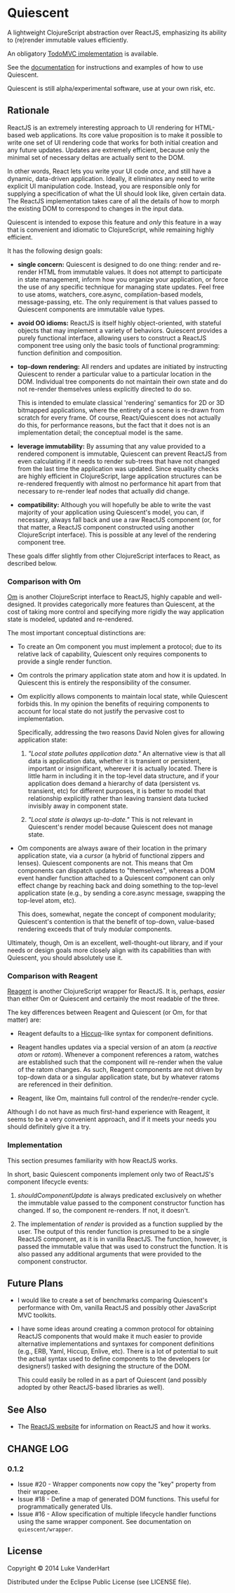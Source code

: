 # Quiescent

A lightweight ClojureScript abstraction over ReactJS, emphasizing its
ability to (re)render immutable values efficiently.

An obligatory [TodoMVC implementation](https://github.com/levand/todomvc/tree/gh-pages/architecture-examples/quiescent) is available.

See the [documentation](docs.md) for instructions and examples of how
to use Quiescent.

Quiescent is still alpha/experimental software, use at your own risk,
etc.

## Rationale

ReactJS is an extremely interesting approach to UI rendering for
HTML-based web applications. Its core value proposition is to make it
possible to write one set of UI rendering code that works for both
initial creation and any future updates. Updates are extremely
efficient, because only the minimal set of necessary deltas are
actually sent to the DOM.

In other words, React lets you write your UI code *once*, and still
have a dynamic, data-driven application. Ideally, it eliminates any
need to write explicit UI manipulation code. Instead, you are
responsible only for supplying a specification of what the UI should
look like, given certain data. The ReactJS implementation takes care
of all the details of how to morph the existing DOM to correspond to
changes in the input data.

Quiescent is intended to expose this feature and *only* this feature
in a way that is convenient and idiomatic to ClojureScript, while
remaining highly efficient.

It has the following design goals:

* **single concern:** Quiescent is designed to do one thing: render and
   re-render HTML from immutable values. It does not attempt to
   participate in state management, inform how you organize your
   application, or force the use of any specific technique for
   managing state updates. Feel free to use atoms, watchers,
   core.async, compilation-based models, message-passing, etc. The
   only requirement is that values passed to Quiescent components are
   immutable value types.

* **avoid OO idioms:** ReactJS is itself highly object-oriented, with
   stateful objects that may implement a variety of
   behaviors. Quiescent provides a purely functional interface,
   allowing users to construct a ReactJS component tree using only the
   basic tools of functional programming: function definition and
   composition.

* **top-down rendering:** All renders and updates are initiated by
   instructing Quiescent to render a particular value to a particular
   location in the DOM. Individual tree components do not maintain
   their own state and do not re-render themselves unless explicitly
   directed to do so.

   This is intended to emulate classical 'rendering' semantics for 2D
   or 3D bitmapped applications, where the entirety of a scene is
   re-drawn from scratch for every frame. Of course, React/Quiescent
   does not actually do this, for performance reasons, but the fact
   that it does not is an implementation detail; the conceptual model
   is the same.

* **leverage immutability:** By assuming that any value provided to a
   rendered component is immutable, Quiescent can prevent ReactJS from
   even calculating if it needs to render sub-trees that have not
   changed from the last time the application was updated. Since
   equality checks are highly efficient in ClojureScript, large
   application structures can be re-rendered frequently with almost no
   performance hit apart from that necessary to re-render leaf nodes
   that actually did change.

* **compatibility:** Although you will hopefully be able to write the
   vast majority of your application using Quiescent's model,
   you can, if necessary, always fall back and use a raw
   ReactJS component (or, for that matter, a ReactJS component
   constructed using another ClojureScript interface). This is
   possible at any level of the rendering component tree.

These goals differ slightly from other ClojureScript interfaces to
React, as described below.

### Comparison with Om

[Om](http://github.com/swannodette/om) is another ClojureScript
interface to ReactJS, highly capable and well-designed. It provides
categorically more features than Quiescent, at the cost of taking more
control and specifying more rigidly the way application state is
modeled, updated and re-rendered.

The most important conceptual distinctions are:

* To create an Om component you must implement a protocol; due to its
  relative lack of capability, Quiescent only requires components to
  provide a single render function.

* Om controls the primary application state atom and how it is
  updated. In Quiescent this is entirely the responsibility of the
  consumer.

* Om explicitly allows components to maintain local state, while
  Quiescent forbids this. In my opinion the benefits of requiring
  components to account for local state do not justify the pervasive
  cost to implementation.

  Specifically, addressing the two reasons David Nolen gives for allowing
  application state:

  1. _"Local state pollutes application data."_ An alternative view is
  that all data is application data, whether it is transient or
  persistent, important or insignificant, wherever it is actually
  located. There is little harm in including it in the top-level data
  structure, and if your application does demand a hierarchy of data
  (persistent vs. transient, etc) for different purposes, it is better
  to model that relationship explicitly rather than leaving transient
  data tucked invisibly away in component state.

  2. _"Local state is always up-to-date."_ This is not relevant in
  Quiescent's render model because Quiescent does not manage state.

* Om components are always aware of their location in the primary
  application state, via a _cursor_ (a hybrid of functional zippers
  and lenses). Quiescent components are not. This means that Om
  components can dispatch updates to "themselves", whereas a DOM event
  handler function attached to a Quiescent component can only effect
  change by reaching back and doing something to the top-level
  application state (e.g., by sending a core.async message, swapping the
  top-level atom, etc).

  This does, somewhat, negate the concept of component modularity;
  Quiescent's contention is that the benefit of top-down, value-based
  rendering exceeds that of truly modular components.

Ultimately, though, Om is an excellent, well-thought-out library, and
if your needs or design goals more closely align with its capabilities
than with Quiescent, you should absolutely use it.

### Comparison with Reagent

[Reagent](http://holmsand.github.io/reagent/) is another ClojureScript
wrapper for ReactJS. It is, perhaps, *easier* than either Om or
Quiescent and certainly the most readable of the three.

The key differences between Reagent and Quiescent (or Om, for that
matter) are:

* Reagent defaults to a
  [Hiccup](https://github.com/weavejester/hiccup)-like syntax for
  component definitions.

* Reagent handles updates via a special version of an atom (a
  *reactive atom* or *ratom*). Whenever a component references a ratom,
  watches are established such that the component will re-render when
  the value of the ratom changes. As such, Reagent components are not
  driven by top-down data or a singular application state, but by
  whatever ratoms are referenced in their definition.

* Reagent, like Om, maintains full control of the render/re-render cycle.

Although I do not have as much first-hand experience with Reagent, it
seems to be a very convenient approach, and if it meets your needs you
should definitely give it a try.

### Implementation

This section presumes familiarity with how ReactJS works.

In short, basic Quiescent components implement only two of ReactJS's
component lifecycle events:

1. _shouldComponentUpdate_ is always predicated exclusively on whether
the immutable value passed to the component constructor function has
changed. If so, the component re-renders. If not, it doesn't.

2. The implementation of _render_ is provided as a function supplied
by the user. The output of this render function is presumed to be a
single ReactJS component, as it is in vanilla ReactJS. The function,
however, is passed the immutable value that was used to construct the
function. It is also passed any additional arguments that were
provided to the component constructor.

## Future Plans

* I would like to create a set of benchmarks comparing Quiescent's
  performance with Om, vanilla ReactJS and possibly other JavaScript
  MVC toolkits.

* I have some ideas around creating a common protocol for obtaining
  ReactJS components that would make it much easier to provide
  alternative implementations and syntaxes for component definitions
  (e.g., ERB, Yaml, Hiccup, Enlive, etc). There is a lot of potential
  to suit the actual syntax used to define components to the
  developers (or designers!) tasked with designing the structure of
  the DOM.

  This could easily be rolled in as a part of Quiescent (and possibly
  adopted by other ReactJS-based libraries as well).

## See Also

* The [ReactJS website](http://facebook.github.io/react/) for
  information on ReactJS and how it works.
  
## CHANGE LOG
  
### 0.1.2
  
- Issue #20 - Wrapper components now copy the "key" property from their wrappee.
- Issue #18 - Define a map of generated DOM functions. This useful for programmatically
generated UIs.
- Issue #16 - Allow specification of multiple lifecycle handler functions 
  using the same wrapper component. See documentation on `quiescent/wrapper`.

## License

Copyright © 2014 Luke VanderHart

Distributed under the Eclipse Public License (see LICENSE file).
